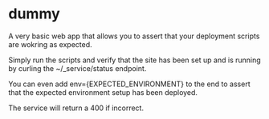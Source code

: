 dummy
=====

A very basic web app that allows you to assert that your deployment scripts are wokring as expected.

Simply run the scripts and verify that the site has been set up and is running by curling the ~/_service/status endpoint.

You can even add env={EXPECTED_ENVIRONMENT} to the end to assert that the expected environment setup has been deployed. 

The service will return a 400 if incorrect.


